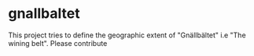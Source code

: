# gnallbaltet
This project tries to  define the geographic extent of "Gnällbältet" i.e "The wining belt". Please contribute
